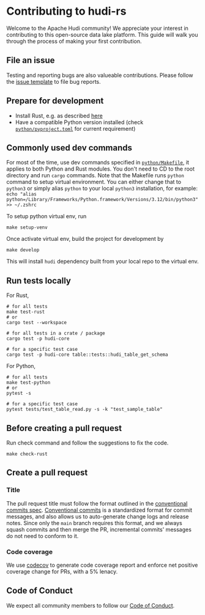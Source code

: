 <!--
  ~ Licensed to the Apache Software Foundation (ASF) under one
  ~ or more contributor license agreements.  See the NOTICE file
  ~ distributed with this work for additional information
  ~ regarding copyright ownership.  The ASF licenses this file
  ~ to you under the Apache License, Version 2.0 (the
  ~ "License"); you may not use this file except in compliance
  ~ with the License.  You may obtain a copy of the License at
  ~
  ~   http://www.apache.org/licenses/LICENSE-2.0
  ~
  ~ Unless required by applicable law or agreed to in writing,
  ~ software distributed under the License is distributed on an
  ~ "AS IS" BASIS, WITHOUT WARRANTIES OR CONDITIONS OF ANY
  ~ KIND, either express or implied.  See the License for the
  ~ specific language governing permissions and limitations
  ~ under the License.
-->

# Contributing to hudi-rs

Welcome to the Apache Hudi community! We appreciate your interest in contributing to this open-source data lake
platform. This guide will walk you through the process of making your first contribution.

## File an issue

Testing and reporting bugs are also valueable contributions. Please follow
the [issue template](https://github.com/apache/hudi-rs/issues/new?template=bug_report.md) to file bug reports.

## Prepare for development

- Install Rust, e.g. as described [here](https://doc.rust-lang.org/cargo/getting-started/installation.html)
- Have a compatible Python version installed (check [`python/pyproject.toml`](./python/pyproject.toml) for current requirement)

## Commonly used dev commands

For most of the time, use dev commands specified in [`python/Makefile`](./python/Makefile), it applies to both Python and Rust modules. You
don't need to
CD to the root directory and run `cargo` commands. Note that the Makefile runs `python` command to setup virtual environment.
You can either change that to `python3` or simply alias `python` to your local `python3` installation, for example:
`echo "alias python=/Library/Frameworks/Python.framework/Versions/3.12/bin/python3" >> ~/.zshrc`

To setup python virtual env, run

```shell
make setup-venv
```

Once activate virtual env, build the project for development by

```shell
make develop
```

This will install `hudi` dependency built from your local repo to the virtual env.

## Run tests locally

For Rust,

```shell
# for all tests
make test-rust
# or
cargo test --workspace

# for all tests in a crate / package
cargo test -p hudi-core

# for a specific test case
cargo test -p hudi-core table::tests::hudi_table_get_schema
```

For Python,

```shell
# for all tests
make test-python
# or
pytest -s

# for a specific test case
pytest tests/test_table_read.py -s -k "test_sample_table"
```

## Before creating a pull request

Run check command and follow the suggestions to fix the code.

```shell
make check-rust
```

## Create a pull request

### Title

The pull request title must follow the format outlined in
the [conventional commits spec](https://www.conventionalcommits.org). [Conventional commits](https://www.conventionalcommits.org)
is a standardized format for commit messages, and also allows us to auto-generate change logs and release notes. Since
only the `main` branch requires this format, and we always squash commits and then merge the PR, incremental commits'
messages
do not need to conform to it.

### Code coverage

We use [codecov](https://app.codecov.io/github/apache/hudi-rs) to generate code coverage report and enforce net positive
coverage change for PRs, with a 5% lenacy.

## Code of Conduct

We expect all community members to follow
our [Code of Conduct](https://www.apache.org/foundation/policies/conduct.html).
